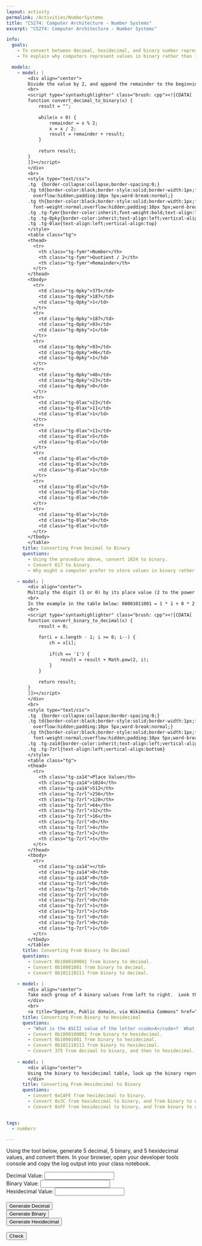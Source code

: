 ```yaml
---
layout: activity
permalink: /Activities/NumberSystems
title: "CS274: Computer Architecture - Number Systems"
excerpt: "CS274: Computer Architecture - Number Systems"

info:
  goals:
    - To convert between decimal, hexidecimal, and binary number representations
    - To explain why computers represent values in binary rather than in another number system

  models:
    - model: |
        <div align="center">
        Divide the value by 2, and append the remainder to the beginning of your output string.  Repeat using the new quotient until the quotient is 0.
        <br>
        <script type="syntaxhighlighter" class="brush: cpp"><![CDATA[        
        function convert_decimal_to_binary(x) {
            result = "";
            
            while(x > 0) {
                remainder = x % 2;
                x = x / 2;
                result = remainder + result;
            }
            
            return result;
        }
        ]]></script>
        </div>
        <br>
        <style type="text/css">
        .tg  {border-collapse:collapse;border-spacing:0;}
        .tg td{border-color:black;border-style:solid;border-width:1px;font-family:Arial, sans-serif;font-size:14px;
          overflow:hidden;padding:10px 5px;word-break:normal;}
        .tg th{border-color:black;border-style:solid;border-width:1px;font-family:Arial, sans-serif;font-size:14px;
          font-weight:normal;overflow:hidden;padding:10px 5px;word-break:normal;}
        .tg .tg-fymr{border-color:inherit;font-weight:bold;text-align:left;vertical-align:top}
        .tg .tg-0pky{border-color:inherit;text-align:left;vertical-align:top}
        .tg .tg-0lax{text-align:left;vertical-align:top}
        </style>
        <table class="tg">
        <thead>
          <tr>
            <th class="tg-fymr">Number</th>
            <th class="tg-fymr">Quotient / 2</th>
            <th class="tg-fymr">Remainder</th>
          </tr>
        </thead>
        <tbody>
          <tr>
            <td class="tg-0pky">375</td>
            <td class="tg-0pky">187</td>
            <td class="tg-0pky">1</td>
          </tr>
          <tr>
            <td class="tg-0pky">187</td>
            <td class="tg-0pky">93</td>
            <td class="tg-0pky">1</td>
          </tr>
          <tr>
            <td class="tg-0pky">93</td>
            <td class="tg-0pky">46</td>
            <td class="tg-0pky">1</td>
          </tr>
          <tr>
            <td class="tg-0pky">46</td>
            <td class="tg-0pky">23</td>
            <td class="tg-0pky">0</td>
          </tr>
          <tr>
            <td class="tg-0lax">23</td>
            <td class="tg-0lax">11</td>
            <td class="tg-0lax">1</td>
          </tr>
          <tr>
            <td class="tg-0lax">11</td>
            <td class="tg-0lax">5</td>
            <td class="tg-0lax">1</td>
          </tr>
          <tr>
            <td class="tg-0lax">5</td>
            <td class="tg-0lax">2</td>
            <td class="tg-0lax">1</td>
          </tr>
          <tr>
            <td class="tg-0lax">2</td>
            <td class="tg-0lax">1</td>
            <td class="tg-0lax">0</td>
          </tr>
          <tr>
            <td class="tg-0lax">1</td>
            <td class="tg-0lax">0</td>
            <td class="tg-0lax">1</td>
          </tr>
        </tbody>
        </table>
      title: Converting From Decimal to Binary
      questions:
        - Using the procedure above, convert 1024 to binary.
        - Convert 617 to binary.
        - Why might a computer prefer to store values in binary rather than in another number system?

    - model: |
        <div align="center">
        Multiply the digit (1 or 0) by its place value (2 to the power of the digit position, right to left, beginning at the 1 place), and add up the result.
        <br> 
        In the example in the table below: 00001011001 = 1 * 1 + 0 * 2 + 0 * 4 + 1 * 8 + 1 * 16 + 0 * 32 + 1 * 64 + 0 * 128 + 0 ... = 1 + 8 + 16 + 64 = 89
        <br>
        <script type="syntaxhighlighter" class="brush: cpp"><![CDATA[        
        function convert_binary_to_decimal(x) {
            result = 0;
            
            for(i = x.length - 1; i >= 0; i--) {
                ch = x[i];
                
                if(ch == '1') {
                    result = result + Math.pow(2, i);
                }
            }
            
            return result;
        }
        ]]></script>
        </div>
        <br>    
        <style type="text/css">
        .tg  {border-collapse:collapse;border-spacing:0;}
        .tg td{border-color:black;border-style:solid;border-width:1px;font-family:Arial, sans-serif;font-size:14px;
          overflow:hidden;padding:10px 5px;word-break:normal;}
        .tg th{border-color:black;border-style:solid;border-width:1px;font-family:Arial, sans-serif;font-size:14px;
          font-weight:normal;overflow:hidden;padding:10px 5px;word-break:normal;}
        .tg .tg-za14{border-color:inherit;text-align:left;vertical-align:bottom}
        .tg .tg-7zrl{text-align:left;vertical-align:bottom}
        </style>
        <table class="tg">
        <thead>
          <tr>
            <th class="tg-za14">Place Value</th>
            <th class="tg-za14">1024</th>
            <th class="tg-za14">512</th>
            <th class="tg-7zrl">256</th>
            <th class="tg-7zrl">128</th>
            <th class="tg-7zrl">64</th>
            <th class="tg-7zrl">32</th>
            <th class="tg-7zrl">16</th>
            <th class="tg-7zrl">8</th>
            <th class="tg-7zrl">4</th>
            <th class="tg-7zrl">2</th>
            <th class="tg-7zrl">1</th>
          </tr>
        </thead>
        <tbody>
          <tr>
            <td class="tg-za14"></td>
            <td class="tg-za14">0</td>
            <td class="tg-za14">0</td>
            <td class="tg-7zrl">0</td>
            <td class="tg-7zrl">0</td>
            <td class="tg-7zrl">1</td>
            <td class="tg-7zrl">0</td>
            <td class="tg-7zrl">1</td>
            <td class="tg-7zrl">1</td>
            <td class="tg-7zrl">0</td>
            <td class="tg-7zrl">0</td>
            <td class="tg-7zrl">1</td>
          </tr>
        </tbody>
        </table>
      title: Converting From Binary to Decimal
      questions:
        - Convert 0b1000100001 from binary to decimal.
        - Convert 0b10001001 from binary to decimal.
        - Convert 0b101110111 from binary to decimal.

    - model: |
        <div align="center">
        Take each group of 4 binary values from left to right.  Look them up in the table to obtain the corresponding hexidecimal digit, and output that digit.
        </div>
        <br>
        <a title="Dgoetze, Public domain, via Wikimedia Commons" href="https://commons.wikimedia.org/wiki/File:Positionalnotationtable.jpg"><img width="512" alt="Positionalnotationtable" src="https://upload.wikimedia.org/wikipedia/commons/thumb/7/79/Positionalnotationtable.jpg/512px-Positionalnotationtable.jpg"></a>
      title: Converting From Binary to Hexidecimal
      questions:
        - "What is the ASCII value of the letter <code>A</code>?  What is this value in binary, decimal, and hexidecimal?"
        - Convert 0b1000100001 from binary to hexidecimal.
        - Convert 0b10001001 from binary to hexidecimal.
        - Convert 0b101110111 from binary to hexidecimal.
        - Convert 375 from decimal to binary, and then to hexidecimal.
        
    - model: |
        <div align="center">
        Using the binary to hexidecimal table, look up the binary representation for each hexidecimal digit.  In other words, convert each hexidecimal digit to decimal, and then to binary.  This will result in a four digit binary number.  Output those binary bits.  Repeat for each hexidecimal digit from left to right.
        </div>
      title: Converting From Hexidecimal to Binary
      questions:
        - Convert 0xCAFE from hexidecimal to binary.
        - Convert 0x3C from hexidecimal to binary, and from binary to decimal.
        - Convert 0xFF from hexidecimal to binary, and from binary to decimal.


tags:
  - numbers

---
```


Using the tool below, generate 5 decimal, 5 binary, and 5 hexidecimal values, and convert them.  In your browser, open your developer tools console and copy the log output into your class notebook.

<script language="JavaScript">
function gen2() {
    var val = Math.floor(Math.random() * 2048) + 1
    
    document.getElementById("decimal").value = "";
    document.getElementById("binary").value = val.toString(2);
    document.getElementById("hexidecimal").value = "";
}

function gen10() {
    var val = Math.floor(Math.random() * 2048) + 1
    
    document.getElementById("decimal").value = val.toString();
    document.getElementById("binary").value = "";
    document.getElementById("hexidecimal").value = "";
}

function gen16() {
    var val = Math.floor(Math.random() * 2048) + 1
    
    document.getElementById("decimal").value = "";
    document.getElementById("binary").value = "";
    document.getElementById("hexidecimal").value = val.toString(16);
}

function check() {
    var bin = document.getElementById("binary").value;
    bin = parseInt(bin, 2);
    var hex = document.getElementById("hexidecimal").value;
    hex = parseInt(hex, 16);
    var dec = document.getElementById("decimal").value;
    dec = parseInt(dec, 10);
    
    console.log("Decimal: " + document.getElementById("decimal").value + " Binary: " + document.getElementById("binary").value + " Hexidecimal: " + document.getElementById("hexidecimal").value);
    console.log("Decimal: " + dec.toString() + " Binary: " + bin.toString() + " Hexidecimal: " + hex.toString());
    
    if(hex == bin && dec == bin) {
        alert("Correct!");
    } else {
        alert("Not quite!");
    }
}
</script>

Decimal Value: <input id="decimal" name="decimal" /><br>
Binary Value: <input id="binary" name="binary" /><br>
Hexidecimal Value: <input id="hexidecimal" name="hexidecimal" /><br>
<br>
<button id="bgen10" onclick="gen10()">Generate Decimal</button><br>
<button id="bgen2" onclick="gen2()">Generate Binary</button><br>
<button id="bgen16" onclick="gen16()">Generate Hexidecimal</button><br>
<br>
<button id="bcheck" onclick="check()">Check</button>